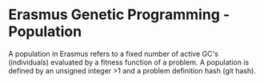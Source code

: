 # Erasmus Genetic Programming - Population

A population in Erasmus refers to a fixed number of active GC's (individuals) evaluated by a fitness function of a problem. A population is defined by an unsigned integer >1 and a problem definition hash (git hash).
